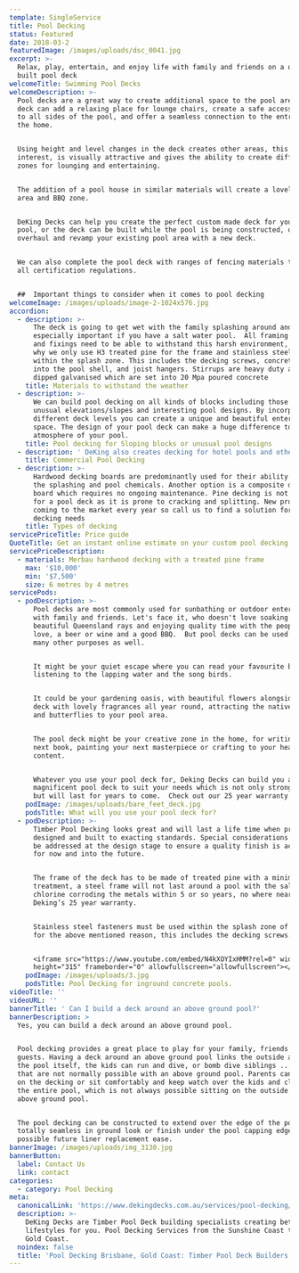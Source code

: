 ```yaml
---
template: SingleService
title: Pool Decking
status: Featured
date: 2018-03-2
featuredImage: /images/uploads/dsc_0041.jpg
excerpt: >-
  Relax, play, entertain, and enjoy life with family and friends on a quality
  built pool deck
welcomeTitle: Swimming Pool Decks
welcomeDescription: >-
  Pool decks are a great way to create additional space to the pool area.  The
  deck can add a relaxing place for lounge chairs, create a safe accessible area
  to all sides of the pool, and offer a seamless connection to the entrance of
  the home. 


  Using height and level changes in the deck creates other areas, this adds more
  interest, is visually attractive and gives the ability to create different
  zones for lounging and entertaining. 


  The addition of a pool house in similar materials will create a lovely shady
  area and BBQ zone.


  DeKing Decks can help you create the perfect custom made deck for your new
  pool, or the deck can be built while the pool is being constructed, or
  overhaul and revamp your existing pool area with a new deck.


  We can also complete the pool deck with ranges of fencing materials that meet
  all certification regulations.


  ##  Important things to consider when it comes to pool decking
welcomeImage: /images/uploads/image-2-1024x576.jpg
accordion:
  - description: >-
      The deck is going to get wet with the family splashing around and it’s
      especially important if you have a salt water pool.  All framing timbers
      and fixings need to be able to withstand this harsh environment, which is
      why we only use H3 treated pine for the frame and stainless steel fixings
      within the splash zone. This includes the decking screws, concrete anchors
      into the pool shell, and joist hangers. Stirrups are heavy duty and hot
      dipped galvanised which are set into 20 Mpa poured concrete
    title: Materials to withstand the weather
  - description: >-
      We can build pool decking on all kinds of blocks including those with
      unusual elevations/slopes and interesting pool designs. By incorporating
      different deck levels you can create a unique and beautiful entertaining
      space. The design of your pool deck can make a huge difference to the
      atmosphere of your pool.
    title: Pool decking for Sloping blocks or unusual pool designs
  - description: ' DeKing also creates decking for hotel pools and other commercial swimming pools. Check out our commercial page for more information https://dekingdecks.com.au/services/commercial-decking/ '
    title: Commercial Pool Decking
  - description: >-
      Hardwood decking boards are predominantly used for their ability to handle
      the splashing and pool chemicals. Another option is a composite decking
      board which requires no ongoing maintenance. Pine decking is not advised
      for a pool deck as it is prone to cracking and splitting. New products are
      coming to the market every year so call us to find a solution for your
      decking needs 
    title: Types of decking
servicePriceTitle: Price guide
QuoteTitle: Get an instant online estimate on your custom pool decking
servicePriceDescription:
  - materials: Merbau hardwood decking with a treated pine frame
    max: '$10,000'
    min: '$7,500'
    size: 6 metres by 4 metres
servicePods:
  - podDescription: >-
      Pool decks are most commonly used for sunbathing or outdoor entertaining
      with family and friends. Let's face it, who doesn't love soaking up the
      beautiful Queensland rays and enjoying quality time with the people you
      love, a beer or wine and a good BBQ.  But pool decks can be used for so
      many other purposes as well.


      It might be your quiet escape where you can read your favourite book while
      listening to the lapping water and the song birds.


      It could be your gardening oasis, with beautiful flowers alongside the
      deck with lovely fragrances all year round, attracting the native birds
      and butterflies to your pool area.


      The pool deck might be your creative zone in the home, for writing that
      next book, painting your next masterpiece or crafting to your hearts
      content.  


      Whatever you use your pool deck for, Deking Decks can build you a
      magnificent pool deck to suit your needs which is not only strong and safe
      but will last for years to come.  Check out our 25 year warranty
    podImage: /images/uploads/bare_feet_deck.jpg
    podsTitle: What will you use your pool deck for?
  - podDescription: >-
      Timber Pool Decking looks great and will last a life time when properly
      designed and built to exacting standards. Special considerations need to
      be addressed at the design stage to ensure a quality finish is achieved
      for now and into the future. 


      The frame of the deck has to be made of treated pine with a minimum H3
      treatment, a steel frame will not last around a pool with the salt or
      chlorine corroding the metals within 5 or so years, no where near close to
      Deking’s 25 year warranty. 


      Stainless steel fasteners must be used within the splash zone of the pool
      for the above mentioned reason, this includes the decking screws.


      <iframe src="https://www.youtube.com/embed/N4kXOYIxHMM?rel=0" width="560"
      height="315" frameborder="0" allowfullscreen="allowfullscreen"></iframe>
    podImage: /images/uploads/3.jpg
    podsTitle: Pool Decking for inground concrete pools.
videoTitle: ''
videoURL: ''
bannerTitle: ' Can I build a deck around an above ground pool?'
bannerDescription: >
  Yes, you can build a deck around an above ground pool. 


  Pool decking provides a great place to play for your family, friends and
  guests. Having a deck around an above ground pool links the outside area to
  the pool itself, the kids can run and dive, or bomb dive siblings ... things
  that are not normally possible with an above ground pool. Parents can sunbathe
  on the decking or sit comfortably and keep watch over the kids and clearly see
  the entire pool, which is not always possible sitting on the outside of an
  above ground pool.


  The pool decking can be constructed to extend over the edge of the pool for a
  totally seamless in ground look or finish under the pool capping edge for
  possible future liner replacement ease. 
bannerImage: /images/uploads/img_3130.jpg
bannerButton:
  label: Contact Us
  link: contact
categories:
  - category: Pool Decking
meta:
  canonicalLink: 'https://www.dekingdecks.com.au/services/pool-decking/'
  description: >-
    DeKing Decks are Timber Pool Deck building specialists creating better
    lifestyles for you. Pool Decking Services from the Sunshine Coast to the
    Gold Coast.
  noindex: false
  title: 'Pool Decking Brisbane, Gold Coast: Timber Pool Deck Builders'
---
```


